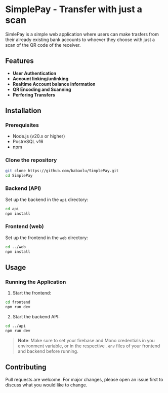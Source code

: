 # SimplePay - Transfer with just a scan

SimlePay is a simple web application where users can make trasfers from their already existing bank accounts to whoever they choose with just a scan of the QR code of the receiver.


## Features
- **User Authentication**
- **Account linking/unlinking**
- **Realtime Account balance information**
- **QR Encoding and Scanning**
- **Perforing Transfers**

## Installation

### Prerequisites
- Node.js (v20.x or higher)
- PostreSQL v16
- npm

### Clone the repository
```bash
git clone https://github.com/babaolu/SimplePay.git
cd SimplePay
```

### Backend (API)
Set up the backend in the `api` directory:

```bash
cd api
npm install
```

### Frontend (web)
Set up the frontend in the `web` directory:

```bash
cd ../web
npm install
```

## Usage
### Running the Application
1. Start the frontend:

```bash
cd frontend
npm run dev
```

2. Start the backend API:

```bash
cd ../api
npm run dev
```

> **Note**: Make sure to set your firebase and Mono credentials in you environment variable, or in the respective `.env` files of your frontend and backend before running.

## Contributing

Pull requests are welcome. For major changes, please open an issue first
to discuss what you would like to change.
